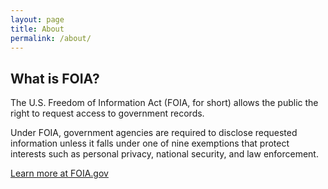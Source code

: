 ```yaml
---
layout: page
title: About
permalink: /about/
---
```


## What is FOIA?

The U.S. Freedom of Information Act (FOIA, for short) allows the public the
right to request access to government records.

Under FOIA, government agencies are required to disclose requested information
unless it falls under one of nine exemptions that protect interests such as
personal privacy, national security, and law enforcement.

[Learn more at FOIA.gov](http://www.foia.gov/about.html)
